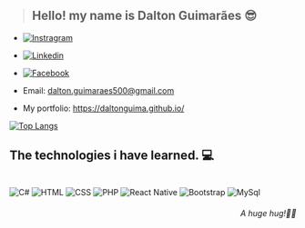 >## Hello! my name is **Dalton Guimarães** 😎
<div style="display: inline_block">

- [![Instragram](https://img.shields.io/badge/Instagram-E4405F?style=for-the-badge&logo=instagram&logoColor=white)](https://www.instagram.com/daltonguimar4es/)

- [![Linkedin](https://img.shields.io/badge/LinkedIn-0077B5?style=for-the-badge&logo=linkedin&logoColor=white)](https://www.linkedin.com/in/dalton-joaquim-soares-guimarães-13a897231/)

- [![Facebook](https://img.shields.io/badge/Facebook-1877F2?style=for-the-badge&logo=facebook&logoColor=white)](https://www.facebook.com/dalton.joaquim.984)

- Email: dalton.guimaraes500@gmail.com

- My portfolio: https://daltonguima.github.io/
  
[![Top Langs](https://github-readme-stats.vercel.app/api/top-langs/?username=anuraghazra&layout=compact&theme=dark)](https://github.com/anuraghazra/github-readme-stats)

</div>  


## The technologies i have learned. 💻

<div style="display: inline_block"></br>
<img align="center" alt="C#" src="https://img.shields.io/badge/C%23-239120?style=for-the-badge&logo=c-sharp&logoColor=white">
<img align="center" alt="HTML" src="https://img.shields.io/badge/HTML-239120?style=for-the-badge&logo=html5&logoColor=white">
<img align="center" alt="CSS" src="https://img.shields.io/badge/CSS-239120?&style=for-the-badge&logo=css3&logoColor=white">
<img align="center" alt="PHP" src="https://img.shields.io/badge/PHP-777BB4?style=for-the-badge&logo=php&logoColor=white">
<img align="center" alt="React Native" src="https://img.shields.io/badge/React_Native-20232A?style=for-the-badge&logo=react&logoColor=61DAFB">
<img align="center" alt="Bootstrap" src="https://img.shields.io/badge/Bootstrap-563D7C?style=for-the-badge&logo=bootstrap&logoColor=white">
<img align="center" alt="MySql" src="https://img.shields.io/badge/MySQL-00000F?style=for-the-badge&logo=mysql&logoColor=white">

</div>

<h6 align='right'>A huge hug!🤗🤗</h6> 
